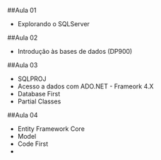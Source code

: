 ##Aula 01
- Explorando o SQLServer

##Aula 02
- Introdução às bases de dados (DP900)

##Aula 03
- SQLPROJ
- Acesso a dados com ADO.NET - Frameork 4.X
- Database First
- Partial Classes

##Aula 04
- Entity Framework Core
- Model
- Code First
-
